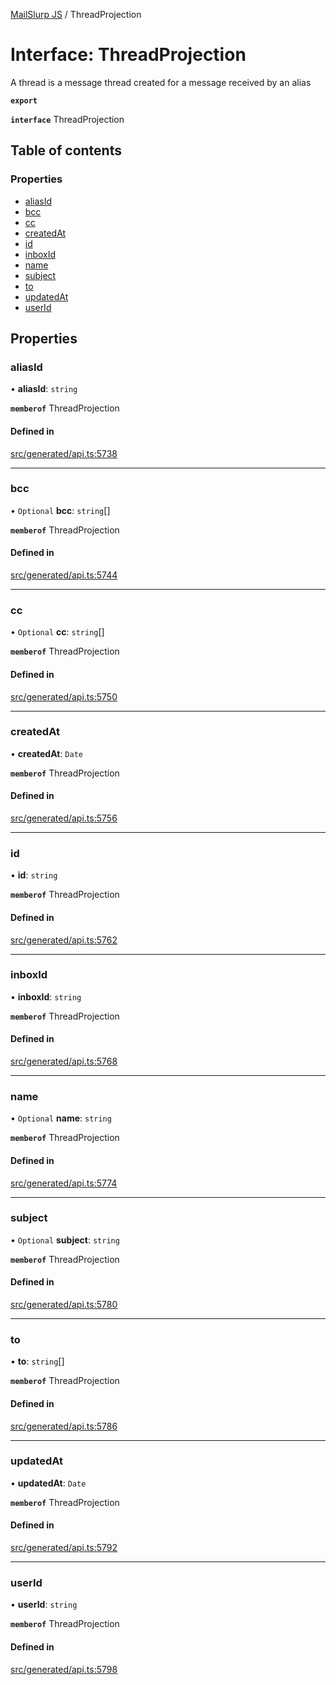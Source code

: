 [MailSlurp JS](../README.md) / ThreadProjection

# Interface: ThreadProjection

A thread is a message thread created for a message received by an alias

**`export`**

**`interface`** ThreadProjection

## Table of contents

### Properties

- [aliasId](ThreadProjection.md#aliasid)
- [bcc](ThreadProjection.md#bcc)
- [cc](ThreadProjection.md#cc)
- [createdAt](ThreadProjection.md#createdat)
- [id](ThreadProjection.md#id)
- [inboxId](ThreadProjection.md#inboxid)
- [name](ThreadProjection.md#name)
- [subject](ThreadProjection.md#subject)
- [to](ThreadProjection.md#to)
- [updatedAt](ThreadProjection.md#updatedat)
- [userId](ThreadProjection.md#userid)

## Properties

### aliasId

• **aliasId**: `string`

**`memberof`** ThreadProjection

#### Defined in

[src/generated/api.ts:5738](https://github.com/mailslurp/mailslurp-client/blob/5a5ba59/src/generated/api.ts#L5738)

___

### bcc

• `Optional` **bcc**: `string`[]

**`memberof`** ThreadProjection

#### Defined in

[src/generated/api.ts:5744](https://github.com/mailslurp/mailslurp-client/blob/5a5ba59/src/generated/api.ts#L5744)

___

### cc

• `Optional` **cc**: `string`[]

**`memberof`** ThreadProjection

#### Defined in

[src/generated/api.ts:5750](https://github.com/mailslurp/mailslurp-client/blob/5a5ba59/src/generated/api.ts#L5750)

___

### createdAt

• **createdAt**: `Date`

**`memberof`** ThreadProjection

#### Defined in

[src/generated/api.ts:5756](https://github.com/mailslurp/mailslurp-client/blob/5a5ba59/src/generated/api.ts#L5756)

___

### id

• **id**: `string`

**`memberof`** ThreadProjection

#### Defined in

[src/generated/api.ts:5762](https://github.com/mailslurp/mailslurp-client/blob/5a5ba59/src/generated/api.ts#L5762)

___

### inboxId

• **inboxId**: `string`

**`memberof`** ThreadProjection

#### Defined in

[src/generated/api.ts:5768](https://github.com/mailslurp/mailslurp-client/blob/5a5ba59/src/generated/api.ts#L5768)

___

### name

• `Optional` **name**: `string`

**`memberof`** ThreadProjection

#### Defined in

[src/generated/api.ts:5774](https://github.com/mailslurp/mailslurp-client/blob/5a5ba59/src/generated/api.ts#L5774)

___

### subject

• `Optional` **subject**: `string`

**`memberof`** ThreadProjection

#### Defined in

[src/generated/api.ts:5780](https://github.com/mailslurp/mailslurp-client/blob/5a5ba59/src/generated/api.ts#L5780)

___

### to

• **to**: `string`[]

**`memberof`** ThreadProjection

#### Defined in

[src/generated/api.ts:5786](https://github.com/mailslurp/mailslurp-client/blob/5a5ba59/src/generated/api.ts#L5786)

___

### updatedAt

• **updatedAt**: `Date`

**`memberof`** ThreadProjection

#### Defined in

[src/generated/api.ts:5792](https://github.com/mailslurp/mailslurp-client/blob/5a5ba59/src/generated/api.ts#L5792)

___

### userId

• **userId**: `string`

**`memberof`** ThreadProjection

#### Defined in

[src/generated/api.ts:5798](https://github.com/mailslurp/mailslurp-client/blob/5a5ba59/src/generated/api.ts#L5798)

